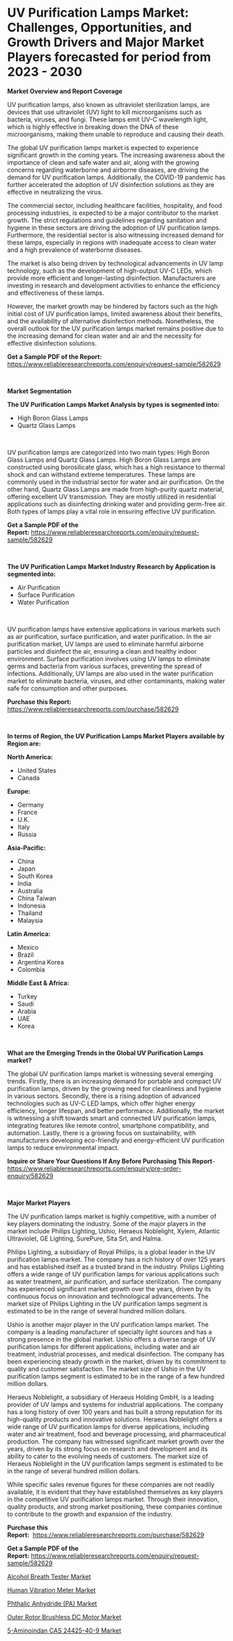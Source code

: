 <p><h1>UV Purification Lamps Market: Challenges, Opportunities, and Growth Drivers and Major Market Players forecasted for period from 2023 - 2030</h1></p><p><strong>Market Overview and Report Coverage</strong></p>
<p><p>UV purification lamps, also known as ultraviolet sterilization lamps, are devices that use ultraviolet (UV) light to kill microorganisms such as bacteria, viruses, and fungi. These lamps emit UV-C wavelength light, which is highly effective in breaking down the DNA of these microorganisms, making them unable to reproduce and causing their death.</p><p>The global UV purification lamps market is expected to experience significant growth in the coming years. The increasing awareness about the importance of clean and safe water and air, along with the growing concerns regarding waterborne and airborne diseases, are driving the demand for UV purification lamps. Additionally, the COVID-19 pandemic has further accelerated the adoption of UV disinfection solutions as they are effective in neutralizing the virus.</p><p>The commercial sector, including healthcare facilities, hospitality, and food processing industries, is expected to be a major contributor to the market growth. The strict regulations and guidelines regarding sanitation and hygiene in these sectors are driving the adoption of UV purification lamps. Furthermore, the residential sector is also witnessing increased demand for these lamps, especially in regions with inadequate access to clean water and a high prevalence of waterborne diseases.</p><p>The market is also being driven by technological advancements in UV lamp technology, such as the development of high-output UV-C LEDs, which provide more efficient and longer-lasting disinfection. Manufacturers are investing in research and development activities to enhance the efficiency and effectiveness of these lamps.</p><p>However, the market growth may be hindered by factors such as the high initial cost of UV purification lamps, limited awareness about their benefits, and the availability of alternative disinfection methods. Nonetheless, the overall outlook for the UV purification lamps market remains positive due to the increasing demand for clean water and air and the necessity for effective disinfection solutions.</p></p>
<p><strong>Get a Sample PDF of the Report:</strong> <a href="https://www.reliableresearchreports.com/enquiry/request-sample/582629">https://www.reliableresearchreports.com/enquiry/request-sample/582629</a></p>
<p>&nbsp;</p>
<p><strong>Market Segmentation</strong></p>
<p><strong>The UV Purification Lamps Market Analysis by types is segmented into:</strong></p>
<p><ul><li>High Boron Glass Lamps</li><li>Quartz Glass Lamps</li></ul></p>
<p>&nbsp;</p>
<p><p>UV purification lamps are categorized into two main types: High Boron Glass Lamps and Quartz Glass Lamps. High Boron Glass Lamps are constructed using borosilicate glass, which has a high resistance to thermal shock and can withstand extreme temperatures. These lamps are commonly used in the industrial sector for water and air purification. On the other hand, Quartz Glass Lamps are made from high-purity quartz material, offering excellent UV transmission. They are mostly utilized in residential applications such as disinfecting drinking water and providing germ-free air. Both types of lamps play a vital role in ensuring effective UV purification.</p></p>
<p><strong>Get a Sample PDF of the Report:</strong>&nbsp;<a href="https://www.reliableresearchreports.com/enquiry/request-sample/582629">https://www.reliableresearchreports.com/enquiry/request-sample/582629</a></p>
<p>&nbsp;</p>
<p><strong>The UV Purification Lamps Market Industry Research by Application is segmented into:</strong></p>
<p><ul><li>Air Purification</li><li>Surface Purification</li><li>Water Purification</li></ul></p>
<p>&nbsp;</p>
<p><p>UV purification lamps have extensive applications in various markets such as air purification, surface purification, and water purification. In the air purification market, UV lamps are used to eliminate harmful airborne particles and disinfect the air, ensuring a clean and healthy indoor environment. Surface purification involves using UV lamps to eliminate germs and bacteria from various surfaces, preventing the spread of infections. Additionally, UV lamps are also used in the water purification market to eliminate bacteria, viruses, and other contaminants, making water safe for consumption and other purposes.</p></p>
<p><strong>Purchase this Report:</strong>&nbsp; <a href="https://www.reliableresearchreports.com/purchase/582629">https://www.reliableresearchreports.com/purchase/582629</a></p>
<p>&nbsp;</p>
<p><strong>In terms of Region, the UV Purification Lamps Market Players available by Region are:</strong></p>
<p>
    <p> <strong> North America: </strong>
        <ul>
            <li>United States</li>
            <li>Canada</li>
        </ul>
        </p> 
    <p> <strong> Europe: </strong>
        <ul>
            <li>Germany</li>
            <li>France</li>
            <li>U.K.</li>
            <li>Italy</li>
            <li>Russia</li>
        </ul>
        </p> 
    <p> <strong> Asia-Pacific: </strong>
        <ul>
            <li>China</li>
            <li>Japan</li>
            <li>South Korea</li>
            <li>India</li>
            <li>Australia</li>
            <li>China Taiwan</li>
            <li>Indonesia</li>
            <li>Thailand</li>
            <li>Malaysia</li>
        </ul>
        </p> 
    <p> <strong> Latin America: </strong>
        <ul>
            <li>Mexico</li>
            <li>Brazil</li>
            <li>Argentina Korea</li>
            <li>Colombia</li>
        </ul>
        </p> 
    <p> <strong> Middle East & Africa: </strong>
        <ul>
            <li>Turkey</li>
            <li>Saudi</li>
            <li>Arabia</li>
            <li>UAE</li>
            <li>Korea</li>
        </ul>
    </p>
    </p>
<p>&nbsp;</p>
<p><strong>What are the Emerging Trends in the Global UV Purification Lamps market?</strong></p>
<p><p>The global UV purification lamps market is witnessing several emerging trends. Firstly, there is an increasing demand for portable and compact UV purification lamps, driven by the growing need for cleanliness and hygiene in various sectors. Secondly, there is a rising adoption of advanced technologies such as UV-C LED lamps, which offer higher energy efficiency, longer lifespan, and better performance. Additionally, the market is witnessing a shift towards smart and connected UV purification lamps, integrating features like remote control, smartphone compatibility, and automation. Lastly, there is a growing focus on sustainability, with manufacturers developing eco-friendly and energy-efficient UV purification lamps to reduce environmental impact.</p></p>
<p><strong>Inquire or Share Your Questions If Any Before Purchasing This Report</strong>- <a href="https://www.reliableresearchreports.com/enquiry/pre-order-enquiry/582629">https://www.reliableresearchreports.com/enquiry/pre-order-enquiry/582629</a></p>
<p>&nbsp;</p>
<p><strong>Major Market Players</strong></p>
<p><p>The UV purification lamps market is highly competitive, with a number of key players dominating the industry. Some of the major players in the market include Philips Lighting, Ushio, Heraeus Noblelight, Xylem, Atlantic Ultraviolet, GE Lighting, SurePure, Sita Srl, and Halma.</p><p>Philips Lighting, a subsidiary of Royal Philips, is a global leader in the UV purification lamps market. The company has a rich history of over 125 years and has established itself as a trusted brand in the industry. Philips Lighting offers a wide range of UV purification lamps for various applications such as water treatment, air purification, and surface sterilization. The company has experienced significant market growth over the years, driven by its continuous focus on innovation and technological advancements. The market size of Philips Lighting in the UV purification lamps segment is estimated to be in the range of several hundred million dollars.</p><p>Ushio is another major player in the UV purification lamps market. The company is a leading manufacturer of specialty light sources and has a strong presence in the global market. Ushio offers a diverse range of UV purification lamps for different applications, including water and air treatment, industrial processes, and medical disinfection. The company has been experiencing steady growth in the market, driven by its commitment to quality and customer satisfaction. The market size of Ushio in the UV purification lamps segment is estimated to be in the range of a few hundred million dollars.</p><p>Heraeus Noblelight, a subsidiary of Heraeus Holding GmbH, is a leading provider of UV lamps and systems for industrial applications. The company has a long history of over 100 years and has built a strong reputation for its high-quality products and innovative solutions. Heraeus Noblelight offers a wide range of UV purification lamps for diverse applications, including water and air treatment, food and beverage processing, and pharmaceutical production. The company has witnessed significant market growth over the years, driven by its strong focus on research and development and its ability to cater to the evolving needs of customers. The market size of Heraeus Noblelight in the UV purification lamps segment is estimated to be in the range of several hundred million dollars.</p><p>While specific sales revenue figures for these companies are not readily available, it is evident that they have established themselves as key players in the competitive UV purification lamps market. Through their innovation, quality products, and strong market positioning, these companies continue to contribute to the growth and expansion of the industry.</p></p>
<p><strong>Purchase this Report:</strong>&nbsp;&nbsp;<a href="https://www.reliableresearchreports.com/purchase/582629">https://www.reliableresearchreports.com/purchase/582629</a></p>
<p></p>
<p><strong>Get a Sample PDF of the Report:</strong>&nbsp;<a href="https://www.reliableresearchreports.com/enquiry/request-sample/582629">https://www.reliableresearchreports.com/enquiry/request-sample/582629</a></p>
<p><p><a href="https://medium.com/@melissahaag/alcohol-breath-tester-market-size-growth-forecast-2023-2030-6c2ba891b205">Alcohol Breath Tester Market</a></p><p><a href="https://medium.com/@piercehoppe2023/human-vibration-meter-market-size-growth-forecast-2023-2030-efcb543bd495">Human Vibration Meter Market</a></p><p><a href="https://github.com/Chiragrp22/Market-Research-Report-List-1/blob/main/phthalic-anhydride-pa-market.md">Phthalic Anhydride (PA) Market</a></p><p><a href="https://www.linkedin.com/pulse/outer-rotor-brushless-dc-motor-market-challenges-opportunities-nxn1e/">Outer Rotor Brushless DC Motor Market</a></p><p><a href="https://github.com/Chiragrp23/Market-Research-Report-List-1/blob/main/5-aminoindan-cas-24425-40-9-market.md">5-Aminoindan CAS 24425-40-9 Market</a></p></p>